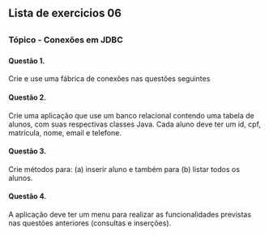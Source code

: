 <h2> Lista de exercicios 06 <h2>
<h3> Tópico - Conexões em JDBC <h3>

<h4> Questão 1. </h4>
  <p> Crie e use uma fábrica de conexões nas questões seguintes</p>

<h4> Questão 2. </h4>
  Crie uma aplicação que use um banco relacional contendo uma tabela de alunos, com suas respectivas classes Java. 
Cada aluno deve ter um id, cpf, matrícula, nome, email e telefone.
</p>
  
<h4> Questão 3. </h4>
  <p> Crie métodos para: (a) inserir aluno e também para (b) listar todos os alunos. </p>

<h4> Questão 4. </h4>
  <p> A aplicação deve ter um menu para realizar as funcionalidades previstas nas questões anteriores (consultas e inserções). </p>